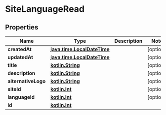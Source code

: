 # SiteLanguageRead

## Properties
Name | Type | Description | Notes
------------ | ------------- | ------------- | -------------
**createdAt** | [**java.time.LocalDateTime**](java.time.LocalDateTime.md) |  |  [optional]
**updatedAt** | [**java.time.LocalDateTime**](java.time.LocalDateTime.md) |  |  [optional]
**title** | [**kotlin.String**](.md) |  |  [optional]
**description** | [**kotlin.String**](.md) |  |  [optional]
**alternativeLogo** | [**kotlin.String**](.md) |  |  [optional]
**siteId** | [**kotlin.Int**](.md) |  |  [optional]
**languageId** | [**kotlin.Int**](.md) |  |  [optional]
**id** | [**kotlin.Int**](.md) |  | 
